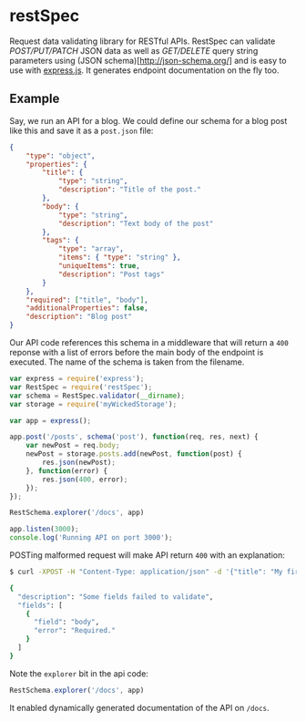 # restSpec

Request data validating library for RESTful APIs. RestSpec can validate _POST/PUT/PATCH_ JSON data as well as _GET/DELETE_ query string parameters using (JSON schema)[http://json-schema.org/] and is easy to use with [express.js](http://expressjs.com/). It generates endpoint documentation on the fly too.

## Example

Say, we run an API for a blog. We could define our schema for a blog post like this and save it as a `post.json` file:

```json
{
    "type": "object",
    "properties": {
        "title": {
            "type": "string", 
            "description": "Title of the post."
        },
        "body": {
            "type": "string",
            "description": "Text body of the post"
        },
        "tags": {
            "type": "array",
            "items": { "type": "string" },
            "uniqueItems": true,
            "description": "Post tags"
        }
    },
    "required": ["title", "body"],
    "additionalProperties": false,
    "description": "Blog post"
}
```

Our API code references this schema in a middleware that will return a `400` reponse with a list of errors before the main body of the endpoint is executed. The name of the schema is taken from the filename.

```javascript
var express = require('express');
var RestSpec = require('restSpec');
var schema = RestSpec.validator(__dirname);
var storage = require('myWickedStorage');

var app = express();

app.post('/posts', schema('post'), function(req, res, next) {
    var newPost = req.body;
    newPost = storage.posts.add(newPost, function(post) {
        res.json(newPost);
    }, function(error) {
        res.json(400, error);
    });
});

RestSchema.explorer('/docs', app)

app.listen(3000);
console.log('Running API on port 3000');

```

POSTing malformed request will make API return `400` with an explanation:

```bash
$ curl -XPOST -H "Content-Type: application/json" -d '{"title": "My first post"}' http://localhost:3000/posts

{
  "description": "Some fields failed to validate",
  "fields": [
    {
      "field": "body",
      "error": "Required."
    }
  ]
}
```

Note the `explorer` bit in the api code:
```javascript
RestSchema.explorer('/docs', app)
```

It enabled dynamically generated documentation of the API on `/docs`.
